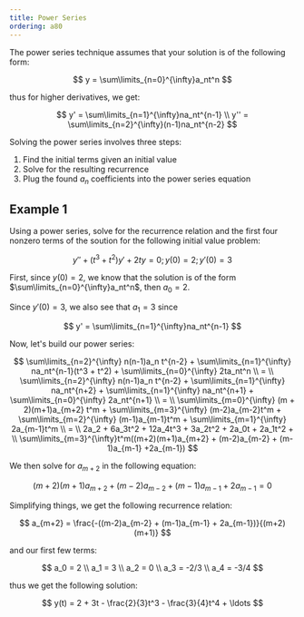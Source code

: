 ```yaml
---
title: Power Series
ordering: a80
---
```


The power series technique assumes that your solution is of the following form:

$$
y = \sum\limits_{n=0}^{\infty}a_nt^n
$$

thus for higher derivatives, we get:

$$
y' = \sum\limits_{n=1}^{\infty}na_nt^{n-1} \\
y'' = \sum\limits_{n=2}^{\infty}(n-1)na_nt^{n-2}
$$

Solving the power series involves three steps:

1. Find the initial terms given an initial value
2. Solve for the resulting recurrence
3. Plug the found $a_n$ coefficients into the power series equation

## Example 1

Using a power series, solve for the recurrence relation and the first four nonzero terms of the soution for the following initial value problem:

$$
y'' + (t^3 + t^2)y' + 2ty = 0; y(0) = 2; y'(0) = 3
$$

First, since $y(0) = 2$, we know that the solution is of the form $\sum\limits_{n=0}^{\infty}a_nt^n$, then $a_0 = 2$.

Since $y'(0) = 3$, we also see that $a_1 = 3$ since

$$
y' = \sum\limits_{n=1}^{\infty}na_nt^{n-1}
$$

Now, let's build our power series:

$$
\sum\limits_{n=2}^{\infty} n(n-1)a_n t^{n-2} + \sum\limits_{n=1}^{\infty} na_nt^{n-1}(t^3 + t^2) + \sum\limits_{n=0}^{\infty} 2ta_nt^n \\
= \\
\sum\limits_{n=2}^{\infty} n(n-1)a_n t^{n-2} + \sum\limits_{n=1}^{\infty} na_nt^{n+2} + \sum\limits_{n=1}^{\infty} na_nt^{n+1} + \sum\limits_{n=0}^{\infty} 2a_nt^{n+1} \\
= \\
\sum\limits_{m=0}^{\infty} (m + 2)(m+1)a_{m+2} t^m + \sum\limits_{m=3}^{\infty} (m-2)a_{m-2}t^m + \sum\limits_{m=2}^{\infty} (m-1)a_{m-1}t^m + \sum\limits_{m=1}^{\infty} 2a_{m-1}t^m \\
= \\
2a_2 + 6a_3t^2 + 12a_4t^3 + 3a_2t^2 + 2a_0t + 2a_1t^2 + \\
\sum\limits_{m=3}^{\infty}t^m((m+2)(m+1)a_{m+2} + (m-2)a_{m-2} + (m-1)a_{m-1} +2a_{m-1})
$$

We then solve for $a_{m+2}$ in the following equation:

$$
(m+2)(m+1)a_{m+2} + (m-2)a_{m-2} + (m-1)a_{m-1} + 2a_{m-1} = 0
$$

Simplifying things, we get the following recurrence relation:

$$
a_{m+2} = \frac{-((m-2)a_{m-2} + (m-1)a_{m-1} + 2a_{m-1})}{(m+2)(m+1)}
$$

and our first few terms:

$$
a_0 = 2 \\
a_1 = 3 \\
a_2 = 0 \\
a_3 = -2/3 \\
a_4 = -3/4
$$

thus we get the following solution:

$$
y(t) = 2 + 3t - \frac{2}{3}t^3 - \frac{3}{4}t^4 + \ldots
$$
